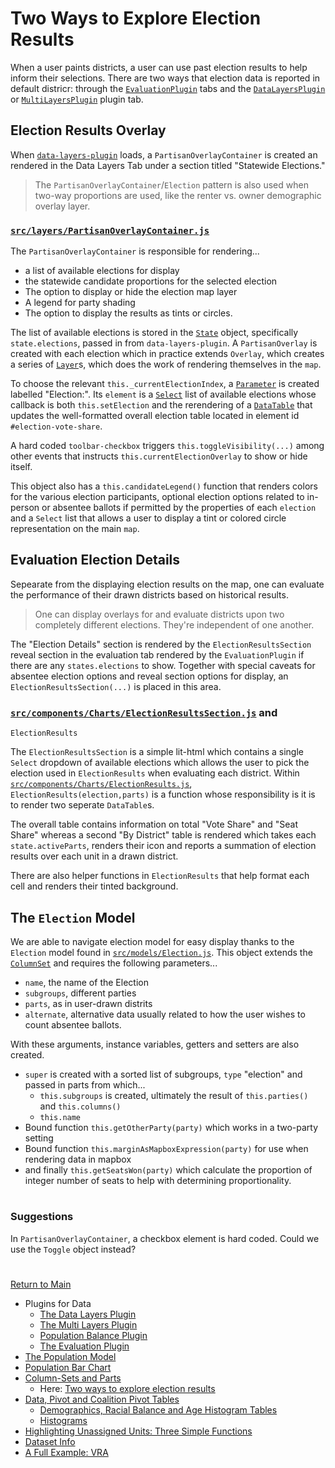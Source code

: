 # Two Ways to Explore Election Results

When a user paints districts, a user can use past election results to
help inform their selections. There are two ways that election data is
reported in default districr: through the [`EvaluationPlugin`] tabs and
the [`DataLayersPlugin`] or [`MultiLayersPlugin`] plugin tab.

## Election Results Overlay 

When [`data-layers-plugin`] loads, a `PartisanOverlayContainer` is
created an rendered in the Data Layers Tab under a section titled
"Statewide Elections."

> The `PartisanOverlayContainer`/`Election` pattern is also used when
two-way proportions are used, like the renter vs. owner demographic
overlay layer. 

### [`src/layers/PartisanOverlayContainer.js`]

The `PartisanOverlayContainer` is responsible for rendering...
- a list of available elections for display
- the statewide candidate proportions for the selected election
- The option to display or hide the election map layer
- A legend for party shading
- The option to display the results as tints or circles.

The list of available elections is stored in the [`State`] object,
specifically `state.elections`, passed in from `data-layers-plugin`. A
`PartisanOverlay` is created with each election which in practice
extends `Overlay`, which creates a series of [`Layer`]s, which does the
work of rendering themselves in the `map`.

To choose the relevant `this._currentElectionIndex`, a [`Parameter`] is
created labelled "Election:". Its `element` is a [`Select`] list of
available elections whose callback is both `this.setElection` and the
rerendering of a [`DataTable`] that updates the well-formatted overall
election table located in element id `#election-vote-share`. 

A hard coded `toolbar-checkbox` triggers `this.toggleVisibility(...)`
among other events that instructs `this.currentElectionOverlay` to show
or hide itself. 

This object also has a `this.candidateLegend()` function that renders
colors for the various election participants, optional election options
related to in-person or absentee ballots if permitted by the properties
of each `election` and a `Select` list that allows a user to display a
tint or colored circle representation on the main `map`. 

## Evaluation Election Details
Sepearate from the displaying election results on the map, one can
evaluate the performance of their drawn districts based on historical
results.

> One can display overlays for and evaluate districts upon two
completely different elections. They're independent of one another. 

The "Election Details" section is rendered by the
`ElectionResultsSection` reveal section in the evaluation tab rendered
by the `EvaluationPlugin` if  there are any `states.elections` to show.
Together with special caveats for absentee election options and reveal
section options for display, an `ElectionResultsSection(...)` is placed
in this area. 

### [`src/components/Charts/ElectionResultsSection.js`] and
`ElectionResults`

The `ElectionResultsSection` is a simple lit-html which contains a
single  `Select` dropdown of available elections which allows the user
to pick the election used in `ElectionResults` when evaluating each
district. Within [`src/components/Charts/ElectionResults.js`],
`ElectionResults(election,parts)` is a function whose responsibility is
it is to render two seperate `DataTable`s.

The overall table contains information on total "Vote Share" and
"Seat Share" whereas a second "By District" table is rendered which
takes each `state.activeParts`, renders their icon and reports a
summation of election results over each unit in a drawn district. 

There are also helper functions in `ElectionResults` that help format
each cell and renders their tinted background. 

## The `Election` Model 

We are able to navigate election model for easy display thanks to the
`Election` model found in [`src/models/Election.js`]. This object
extends the [`ColumnSet`] and requires the following parameters...
- `name`, the name of the Election
- `subgroups`, different parties
- `parts`, as in user-drawn distrits
- `alternate`, alternative data usually related to how the user wishes
to count absentee ballots.

With these arguments, instance variables, getters and setters are also
created.
- `super` is created with a sorted list of subgroups, `type` "election"
and passed in parts from which...
  - `this.subgroups` is created, ultimately the result of
`this.parties()` and `this.columns()` 
  - `this.name`
- Bound function `this.getOtherParty(party)` which works in a two-party
setting
- Bound function `this.marginAsMapboxExpression(party)` for use when
rendering data in mapbox
- and finally `this.getSeatsWon(party)` which calculate the proportion
of integer number of seats to help with determining proportionality. 

# # 

### Suggestions

In `PartisanOverlayContainer`, a checkbox element is hard coded. Could
we use the `Toggle` object instead?

# #

[Return to Main](../README.md)
- Plugins for Data
  - [The Data Layers Plugin](../06charts/datalayersplugin.md)
  - [The Multi Layers Plugin](../06charts/multilayersplugin.md)
  - [Population Balance Plugin](../06charts/popbalanceplugin.md)
  - [The Evaluation Plugin](../06charts/evaluationplugin.md)
- [The Population Model](../06charts/population.md)
- [Population Bar Chart](../06charts/populationbarchart.md)
- [Column-Sets and Parts](./06charts/columnsetsparts.md)
  - Here: [Two ways to explore election results](../06charts/electionresults.md)
- [Data, Pivot and Coalition Pivot Tables](../06charts/datatable.md)
  - [Demographics, Racial Balance and Age Histogram Tables](../06charts/demographicstable.md)
  - [Histograms](../06charts/histogram.md)
- [Highlighting Unassigned Units: Three Simple Functions](../06charts/higlightunassigned.md)
- [Dataset Info](../06charts/datasetinfo.md)
- [A Full Example: VRA](../06charts/vra.md)

[`State`]: ../01contextplan/state.md

[`Layer`]: ../02editormap/layer.md
[`map`]: ../02editormap/map.md

[`Parameter`]: ../03toolsplugins/uicomponents.md
[`Select`]: ../03toolsplugins/uicomponents.md

[`DataTable`]: ../06charts/datatable.md
[`EvaluationPlugin`]: ../06charts/evaluationplugin.md
[`DataLayersPlugin`]: ../06charts/datalayersplugin.md
[`MultiLayersPlugin`]: ../06charts/multilayersplugin.md
[`data-layers-plugin`]: ../06charts/datalayersplugin.md
[`ColumnSet`]: ../06charts/columnsetsparts.md

[`src/models/Election.js`]: ../../src/models/Election.js
[`src/layers/PartisanOverlayContainer.js`]: ../../src/layers/PartisanOverlayContainer.js
[`src/components/Charts/ElectionResultsSection.js`]: ../../src/components/Charts/ElectionResultsSection.js
[`src/components/Charts/ElectionResults.js`]: ../../src/components/Charts/ElectionResults.js
